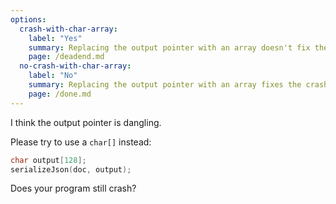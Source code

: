```yaml
---
options:
  crash-with-char-array:
    label: "Yes"
    summary: Replacing the output pointer with an array doesn't fix the crash
    page: /deadend.md
  no-crash-with-char-array:
    label: "No"
    summary: Replacing the output pointer with an array fixes the crash
    page: /done.md
---
```


I think the output pointer is dangling.

Please try to use a `char[]` instead:

```c++
char output[128];
serializeJson(doc, output);
```

Does your program still crash?
